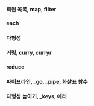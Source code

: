 #### 회원 목록, map, filter

#### each

#### 다형성

#### 커링, curry, curryr

#### reduce

#### 파이프라인, _go, _pipe, 화살표 함수

#### 다형성 높이기, _keys, 에러
